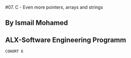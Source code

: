 #07. C - Even more pointers, arrays and strings
## By Ismail Mohamed
## ALX-Software Engineering Programm
``` COHORT 6 ```
